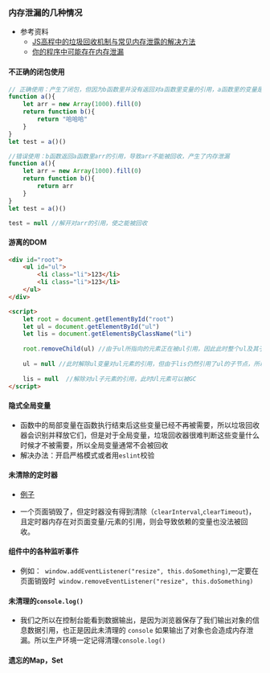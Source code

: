 ### 内存泄漏的几种情况

+ 参考资料
  + [JS高程中的垃圾回收机制与常见内存泄露的解决方法](https://juejin.cn/post/6844903635172737037#heading-8)
  + [你的程序中可能存在内存泄漏](https://juejin.cn/post/6984188410659340324)

#### 不正确的闭包使用

```js
// 正确使用：产生了闭包，但因为b函数里并没有返回对a函数里变量的引用，a函数里的变量是完全可以被回收的，因此没有造成内存泄漏
function a(){
    let arr = new Array(1000).fill(0)
	return function b(){
        return "哈哈哈"
    }
}
let test = a()()

//错误使用：b函数返回a函数里arr的引用，导致arr不能被回收，产生了内存泄漏
function a(){
    let arr = new Array(1000).fill(0)
	return function b(){
        return arr
    }
}
let test = a()()

test = null //解开对arr的引用，使之能被回收
```



#### 游离的DOM

```html
<div id="root">
    <ul id="ul">
        <li class="li">123</li>
        <li class="li">123</li>
    </ul>
</div>

<script>
	let root = document.getElementById("root")
	let ul = document.getElementById("ul")
	let lis = document.getElementsByClassName("li")
    
    root.removeChild(ul) //由于ul所指向的元素正在被ul引用，因此此时整个ul及其子元素并不能被GC
    
    ul = null //此时解除ul变量对ul元素的引用，但由于lis仍然引用了ul的子节点，所以ul元素仍然不能被GC
    
    lis = null  //解除对ul子元素的引用，此时Ul元素可以被GC
</script>
```



#### 隐式全局变量

+ 函数中的局部变量在函数执行结束后这些变量已经不再被需要，所以垃圾回收器会识别并释放它们，但是对于全局变量，垃圾回收器很难判断这些变量什么时候才不被需要，所以全局变量通常不会被回收
+ 解决办法：开启严格模式或者用`eslint`校验



#### 未清除的定时器

+ [例子](https://juejin.cn/post/6844903943722500110)

+ 一个页面销毁了，但定时器没有得到清除（`clearInterval`,`clearTimeout`)，且定时器内存在对页面变量/元素的引用，则会导致依赖的变量也没法被回收。



#### 组件中的各种监听事件

+ 例如：` window.addEventListener("resize", this.doSomething)`,一定要在页面销毁时` window.removeEventListener("resize", this.doSomething)`



#### 未清理的`console.log()`

+ 我们之所以在控制台能看到数据输出，是因为浏览器保存了我们输出对象的信息数据引用，也正是因此未清理的 `console` 如果输出了对象也会造成内存泄漏。所以生产环境一定记得清理`console.log()`



#### 遗忘的Map，Set